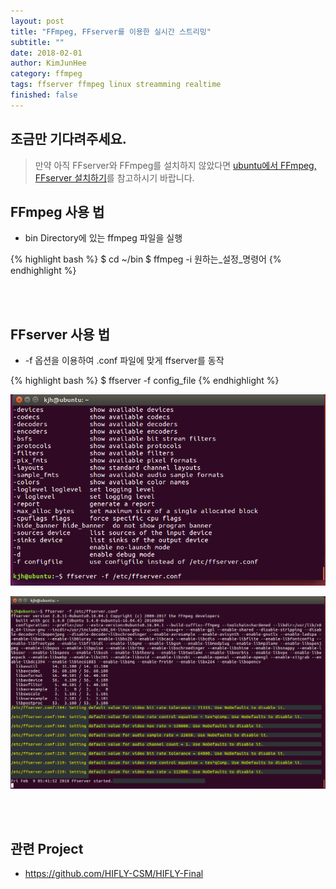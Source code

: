```yaml
---
layout: post
title: "FFmpeg, FFserver를 이용한 실시간 스트리밍"
subtitle: ""
date: 2018-02-01
author: KimJunHee
category: ffmpeg
tags: ffserver ffmpeg linux streamming realtime
finished: false
---
```


## 조금만 기다려주세요.

> 만약 아직 FFserver와 FFmpeg를 설치하지 않았다면 [ubuntu에서 FFmpeg, FFserver 설치하기](https://wnsgml972.github.io/wnsgml972.github.io/ffmpeg/ffmpeg_ffserver-config.html)를 참고하시기 바랍니다.

## FFmpeg 사용 법

* bin Directory에 있는 ffmpeg 파일을 실행

{% highlight bash %}
$ cd ~/bin
$ ffmpeg -i 원하는_설정_명령어
{% endhighlight %}



<br/><br/>
## FFserver 사용 법

* -f 옵션을 이용하여 .conf 파일에 맞게 ffserver를 동작

{% highlight bash %}
$ ffserver -f config_file
{% endhighlight %}

![FFMPEG](/img/ffmpeg/1/ffserver1.png)

![FFMPEG](/img/ffmpeg/1/ffserver2.png)


<br/><br/>
## 관련 Project

* <https://github.com/HIFLY-CSM/HIFLY-Final>
